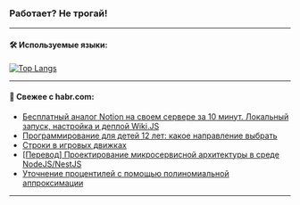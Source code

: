 ### Работает? Не трогай!

---
<!--
#### 🛠️ Technical stack:

![Java](https://img.shields.io/badge/Java-informational?logo=Oracle&style=flat&logoColor=white&color=FF4500)
![Kotlin](https://img.shields.io/badge/Kotlin-informational?logo=Kotlin&style=flat&logoColor=white&color=774D97)
![TS](https://img.shields.io/badge/TypeScript-informational?logo=typeScript&style=flat&logoColor=black&color=017acc)
![Python](https://img.shields.io/badge/Python-informational?logo=Python&style=flat&logoColor=black&color=ffdd54) <br>
![Spring](https://img.shields.io/badge/Spring-informational?logo=Spring&style=flat&logoColor=white&color=6DB33F) 
![SpringBoot](https://img.shields.io/badge/SpringBoot-informational?logo=SpringBoot&style=flat&logoColor=white&color=6DB33F)
![Nest](https://img.shields.io/badge/NestJS-informational?logo=NestJS&style=flat&logoColor=white&color=E0234E) 
![NodeJS](https://img.shields.io/badge/NodeJS-informational?logo=node.js&style=flat&logoColor=white&color=70A760)<br>
![PostgreSQL](https://img.shields.io/badge/PostgreSQL-informational?logo=PostgreSQL&style=flat&logoColor=white&color=DAA520)
![MongoDB](https://img.shields.io/badge/MongoDB-informational?logo=MongoDB&style=flat&logoColor=white&color=870000)
![Apache](https://img.shields.io/badge/Apache-informational?logo=apache&style=flat&logoColor=white&color=f74e28)

___ 
-->

#### 🛠️ Используемые языки:

[![Top Langs](https://github-readme-stats-u2qms2cxw-advtsettinggmailcoms-projects.vercel.app/api/top-langs/?username=zloylis&langs_count=10&hide_title=true&title_color=e6edf3&size_weight=0.5&count_weight=0.5&layout=compact&hide_progress=true&hide_border=true&theme=dracula)](https://github.com/zloylis)

<!---


####  :octocat:&nbsp;&nbsp; Статистика:

![GitHub stats](https://github-readme-stats-u2qms2cxw-advtsettinggmailcoms-projects.vercel.app/api?username=zloylis&show_icons=true&hide_border=true&theme=dracula&title_color=e6edf3&include_all_commits=true&count_private=true&hide_rank=false&hide_title=true&rank_icon=github)
-->
---

#### 💬 Свежее с habr.com:

<!-- BLOG-POST-LIST:START -->
- [Бесплатный аналог Notion на своем сервере за 10 минут. Локальный запуск, настройка и деплой Wiki.JS](https://habr.com/ru/companies/amvera/articles/841152/?utm_source=habrahabr&utm_medium=rss&utm_campaign=841152)
- [Программирование для детей 12 лет: какое направление выбрать](https://habr.com/ru/companies/pixel_study/articles/841222/?utm_source=habrahabr&utm_medium=rss&utm_campaign=841222)
- [Строки в игровых движках](https://habr.com/ru/articles/841214/?utm_source=habrahabr&utm_medium=rss&utm_campaign=841214)
- [[Перевод] Проектирование микросервисной архитектуры в среде NodeJS/NestJS](https://habr.com/ru/articles/841204/?utm_source=habrahabr&utm_medium=rss&utm_campaign=841204)
- [Уточнение процентилей с помощью полиномиальной аппроксимации](https://habr.com/ru/articles/841170/?utm_source=habrahabr&utm_medium=rss&utm_campaign=841170)
<!-- BLOG-POST-LIST:END -->

---
